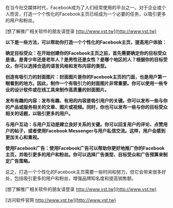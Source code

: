 在当今社交媒体时代，Facebook成为了人们经常使用的平台之一。对于企业或个人而言，打造一个个性化的Facebook主页已经成为一个必要的任务，以吸引更多的用户和粉丝。

[想了解推广相关软件的朋友请登录 http://www.vst.tw](http://www.vst.tw)

**以下是一些方法，可以帮助你打造一个个性化的Facebook主页，提高用户体验：**

**确定目标受众：在开始创建你的Facebook主页之前，首先需要确定你的目标受众是谁。是青少年还是老年人？是男性还是女性？是哪个地区的人？根据你的目标受众，你可以选择合适的语言风格和发布内容的类型。**

**创造有吸引力的封面图片：封面图片是你的Facebook主页的门面，也是用户第一眼看到的地方。因此，制作一个有吸引力的封面图片非常重要。你可以使用一些专业的设计软件或在线工具来制作高质量的封面图片。**

**发布有趣的内容：发布有趣、有用的内容是吸引用户的关键。你可以发布一些与你的产品或服务相关的文章、图片或视频。同时，你也可以发布一些与你的目标受众相关的话题，以吸引更多的用户。**

**与用户互动：与用户互动是建立良好关系的关键。你可以回复用户的评论、点赞用户的帖子，或者使用Facebook Messenger与用户私信交流。这样，用户会感到更加关心和重视。**

**使用Facebook广告：使用Facebook广告可以帮助你更好地推广你的Facebook主页，并吸引更多的用户和粉丝。你可以选择广告类型、目标受众和广告预算来制定广告策略。**

总之，打造一个个性化的Facebook主页需要一些时间和努力，但它会带来很多好处，包括吸引更多的用户和粉丝，增强品牌知名度和提高销售额。

[想了解推广相关软件的朋友请登录 http://www.vst.tw](http://www.vst.tw)


[访问软件官网 http://www.vst.tw](http://www.vst.tw)
